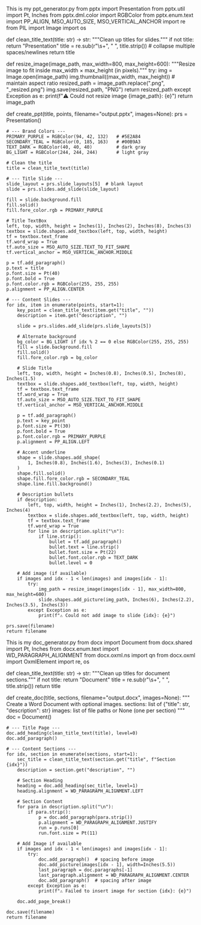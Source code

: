 This is my ppt_generator.py
from pptx import Presentation
from pptx.util import Pt, Inches
from pptx.dml.color import RGBColor
from pptx.enum.text import PP_ALIGN, MSO_AUTO_SIZE, MSO_VERTICAL_ANCHOR
import re
from PIL import Image
import os

def clean_title_text(title: str) -> str:
    """Clean up titles for slides."""
    if not title:
        return "Presentation"
    title = re.sub(r"\s+", " ", title.strip())  # collapse multiple spaces/newlines
    return title

def resize_image(image_path, max_width=800, max_height=600):
    """Resize image to fit inside max_width × max_height (in pixels)."""
    try:
        img = Image.open(image_path)
        img.thumbnail((max_width, max_height))  # maintain aspect ratio
        resized_path = image_path.replace(".png", "_resized.png")
        img.save(resized_path, "PNG")
        return resized_path
    except Exception as e:
        print(f"⚠️ Could not resize image {image_path}: {e}")
        return image_path

def create_ppt(title, points, filename="output.pptx", images=None):
    prs = Presentation()

    # --- Brand Colors ---
    PRIMARY_PURPLE = RGBColor(94, 42, 132)   # #5E2A84
    SECONDARY_TEAL = RGBColor(0, 185, 163)   # #00B9A3
    TEXT_DARK = RGBColor(40, 40, 40)         # dark gray
    BG_LIGHT = RGBColor(244, 244, 244)       # light gray

    # Clean the title
    title = clean_title_text(title)

    # --- Title Slide ---
    slide_layout = prs.slide_layouts[5]  # blank layout
    slide = prs.slides.add_slide(slide_layout)

    fill = slide.background.fill
    fill.solid()
    fill.fore_color.rgb = PRIMARY_PURPLE

    # Title TextBox
    left, top, width, height = Inches(1), Inches(2), Inches(8), Inches(3)
    textbox = slide.shapes.add_textbox(left, top, width, height)
    tf = textbox.text_frame
    tf.word_wrap = True
    tf.auto_size = MSO_AUTO_SIZE.TEXT_TO_FIT_SHAPE
    tf.vertical_anchor = MSO_VERTICAL_ANCHOR.MIDDLE

    p = tf.add_paragraph()
    p.text = title
    p.font.size = Pt(40)
    p.font.bold = True
    p.font.color.rgb = RGBColor(255, 255, 255)
    p.alignment = PP_ALIGN.CENTER

    # --- Content Slides ---
    for idx, item in enumerate(points, start=1):
        key_point = clean_title_text(item.get("title", ""))
        description = item.get("description", "")

        slide = prs.slides.add_slide(prs.slide_layouts[5])

        # Alternate background
        bg_color = BG_LIGHT if idx % 2 == 0 else RGBColor(255, 255, 255)
        fill = slide.background.fill
        fill.solid()
        fill.fore_color.rgb = bg_color

        # Slide Title
        left, top, width, height = Inches(0.8), Inches(0.5), Inches(8), Inches(1.5)
        textbox = slide.shapes.add_textbox(left, top, width, height)
        tf = textbox.text_frame
        tf.word_wrap = True
        tf.auto_size = MSO_AUTO_SIZE.TEXT_TO_FIT_SHAPE
        tf.vertical_anchor = MSO_VERTICAL_ANCHOR.MIDDLE

        p = tf.add_paragraph()
        p.text = key_point
        p.font.size = Pt(30)
        p.font.bold = True
        p.font.color.rgb = PRIMARY_PURPLE
        p.alignment = PP_ALIGN.LEFT

        # Accent underline
        shape = slide.shapes.add_shape(
            1, Inches(0.8), Inches(1.6), Inches(3), Inches(0.1)
        )
        shape.fill.solid()
        shape.fill.fore_color.rgb = SECONDARY_TEAL
        shape.line.fill.background()

        # Description bullets
        if description:
            left, top, width, height = Inches(1), Inches(2.2), Inches(5), Inches(4)
            textbox = slide.shapes.add_textbox(left, top, width, height)
            tf = textbox.text_frame
            tf.word_wrap = True
            for line in description.split("\n"):
                if line.strip():
                    bullet = tf.add_paragraph()
                    bullet.text = line.strip()
                    bullet.font.size = Pt(22)
                    bullet.font.color.rgb = TEXT_DARK
                    bullet.level = 0

        # Add image (if available)
        if images and idx - 1 < len(images) and images[idx - 1]:
            try:
                img_path = resize_image(images[idx - 1], max_width=800, max_height=600)
                slide.shapes.add_picture(img_path, Inches(6), Inches(2.2), Inches(3.5), Inches(3))
            except Exception as e:
                print(f"⚠️ Could not add image to slide {idx}: {e}")

    prs.save(filename)
    return filename


This is my doc_generator.py
from docx import Document
from docx.shared import Pt, Inches
from docx.enum.text import WD_PARAGRAPH_ALIGNMENT
from docx.oxml.ns import qn
from docx.oxml import OxmlElement
import re, os

def clean_title_text(title: str) -> str:
    """Clean up titles for document sections."""
    if not title:
        return "Document"
    title = re.sub(r"\s+", " ", title.strip())
    return title


def create_doc(title, sections, filename="output.docx", images=None):
    """
    Create a Word Document with optional images.
    sections: list of {"title": str, "description": str}
    images: list of file paths or None (one per section)
    """
    doc = Document()

    # --- Title Page ---
    doc.add_heading(clean_title_text(title), level=0)
    doc.add_paragraph()

    # --- Content Sections ---
    for idx, section in enumerate(sections, start=1):
        sec_title = clean_title_text(section.get("title", f"Section {idx}"))
        description = section.get("description", "")

        # Section Heading
        heading = doc.add_heading(sec_title, level=1)
        heading.alignment = WD_PARAGRAPH_ALIGNMENT.LEFT

        # Section Content
        for para in description.split("\n"):
            if para.strip():
                p = doc.add_paragraph(para.strip())
                p.alignment = WD_PARAGRAPH_ALIGNMENT.JUSTIFY
                run = p.runs[0]
                run.font.size = Pt(11)

        # Add Image if available
        if images and idx - 1 < len(images) and images[idx - 1]:
            try:
                doc.add_paragraph()  # spacing before image
                doc.add_picture(images[idx - 1], width=Inches(5.5))
                last_paragraph = doc.paragraphs[-1]
                last_paragraph.alignment = WD_PARAGRAPH_ALIGNMENT.CENTER
                doc.add_paragraph()  # spacing after image
            except Exception as e:
                print(f"⚠️ Failed to insert image for section {idx}: {e}")

        doc.add_page_break()

    doc.save(filename)
    return filename
